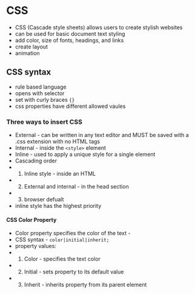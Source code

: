 # CSS
- CSS (Cascade style sheets) allows users to create stylish websites
- can be used for basic document text styling
- add color, size of fonts, headings, and links
- create layout
- animation

## CSS syntax
- rule based language
- opens with selector 
- set with curly braces `{}`
- css properties have different allowed vaules

### Three ways to insert CSS
- External - can be written in any text editor and MUST be saved with a .css extension with no HTML tags
- Internal - inside the `<style>` element 
- Inline - used to apply a unique style for a single element
- Cascading order
- 1. Inline style - inside an HTML
- 2. External and internal - in the head section
- 3. browser defualt 
- inline style has the highest priority

#### CSS Color Property
- Color property specifies the color of the text - 
- CSS syntax - `color|initial|inherit;`
- property values:
- 1. Color - specifies the text color
- 2. Initial - sets property to its default value
- 3. Inherit - inherits property from its parent element
